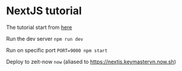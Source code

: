 # NextJS tutorial

The tutorial start from [here](https://nextjs.org/learn/basics/getting-started)

Run the dev server `npm run dev`

Run on specific port `PORT=9000 npm start`

Deploy to zeit-now `now` (aliased to https://nextjs.keymastervn.now.sh)
